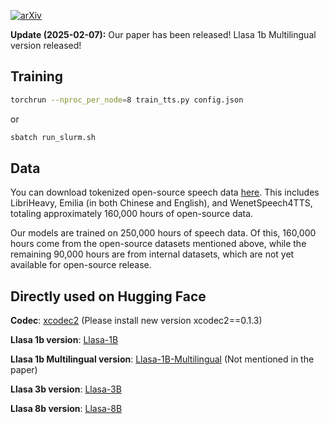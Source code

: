 [![arXiv](https://img.shields.io/badge/arXiv-Paper-<COLOR>.svg)](https://arxiv.org/abs/2502.04128)

**Update (2025-02-07):** Our paper has been released! Llasa 1b Multilingual version released!

## Training
```bash
torchrun --nproc_per_node=8 train_tts.py config.json 
```

or 

```bash
sbatch run_slurm.sh
```

## Data

You can download tokenized open-source speech data [here](https://huggingface.co/datasets/HKUST-Audio/Llasa_opensource_speech_data_160k_hours_tokenized/tree/main). This includes LibriHeavy, Emilia (in both Chinese and English), and WenetSpeech4TTS, totaling approximately 160,000 hours of open-source data.

Our models are trained on 250,000 hours of speech data. Of this, 160,000 hours come from the open-source datasets mentioned above, while the remaining 90,000 hours are from internal datasets, which are not yet available for open-source release.


 
## Directly used on Hugging Face

**Codec**: [xcodec2](https://huggingface.co/HKUST-Audio/xcodec2) (Please install new version xcodec2==0.1.3)
 


**Llasa 1b version**: [Llasa-1B](https://huggingface.co/HKUSTAudio/Llasa-1B)

**Llasa 1b Multilingual version**: [Llasa-1B-Multilingual](https://huggingface.co/HKUSTAudio/Llasa-1B-Multilingual) (Not mentioned in the paper)

**Llasa 3b version**: [Llasa-3B](https://huggingface.co/HKUSTAudio/Llasa-3B)

**Llasa 8b version**: [Llasa-8B](https://huggingface.co/HKUSTAudio/Llasa-8B)  
